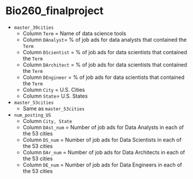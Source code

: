# Bio260_finalproject
* `master_39cities` 
    + Column `Term` = Name of data science tools
    + Column `DAnalyst`= % of job ads for data analysts that contained the `Term`
    + Column `DScientist` = % of job ads for data scientists that contained the `Term`
    + Column `DArchitect` = % of job ads for data scientists that contained the `Term`
    + Column `DEngineer` = % of job ads for data scientists that contained the `Term`
    + Column `City` = U.S. Cities
    + Column `State`= U.S. States
* `master_53cities`
    + Same as `master_53cities` 
* `num_posting_US` 
    + Column `City, State`
    + Column `DAst_num` = Number of job ads for Data Analysts in each of the 53 cities
    + Column `DS_num`   = Number of job ads for Data Scientists in each of the 53 cities
    + Column `DAr_num`  = Number of job ads for Data Architects in each of the 53 cities
    + Column `DE_num`   = Number of job ads for Data Engineers in each of the 53 cities
